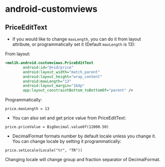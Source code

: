 # android-customviews

## PriceEditText

- If you would like to change `maxLength`, you can do it from layout attribute, or programmatically set it (Default `maxLength` is 13):

From layout:

```xml
<melih.android.customviews.PriceEditText
        android:id="@+id/price"
        android:layout_width="match_parent"
        android:layout_height="wrap_content"
        android:maxLength="13"
        android:layout_margin="16dp"
        app:layout_constraintBottom_toBottomOf="parent" />
```

Programmatically:

`price.maxLength = 13`

- You can also set and get price value from PriceEditText:

`price.priceValue = BigDecimal.valueOf(12000.50)`

- DecimalFormat formats number by default locale unless you change it. You can change locale by setting it programmatically:

`price.setLocale(Locale("tr", "TR"))`

Changing locale will change group and fraction separator of DecimalFormat. 

